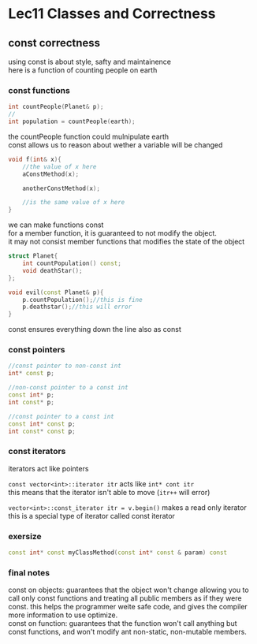 # Lec11 Classes and Correctness
## const correctness
using const is about style, safty and maintainence  
here is a function of counting people on earth
### const functions
```cpp
int countPeople(Planet& p);
//
int population = countPeople(earth);
```
the countPeople function could mulnipulate earth  
const allows us to reason about wether a variable will be changed 
```cpp
void f(int& x){
    //the value of x here
    aConstMethod(x);

    anotherConstMethod(x);

    //is the same value of x here
}
```
we can make functions const  
for a member function, it is guaranteed to not modify the object.  
it may not consist member functions that modifies the state of the object
```cpp
struct Planet{
    int countPopulation() const;
    void deathStar();
};

void evil(const Planet& p){
    p.countPopulation();//this is fine
    p.deathstar();//this will error
}
```
const ensures everything down the line also as const  
### const pointers
```cpp
//const pointer to non-const int
int* const p;

//non-const pointer to a const int
const int* p;
int const* p; 

//const pointer to a const int
const int* const p;
int const* const p;
```
### const iterators
iterators act like pointers  

`const vector<int>::iterator itr` acts like `int* cont itr `  
this means that the iterator isn't able to move (`itr++` will error)  

`vector<int>::const_iterator itr = v.begin()` makes a read only iterator  
this is a special type of iterator called const iterator
### exersize
```cpp
const int* const myClassMethod(const int* const & param) const
```
### final notes
const on objects: guarantees that the object won't change allowing you to call only const functions and treating all public members as if they were const. this helps the programmer weite safe code, and gives the compiler more information to use optimize.  
const on function: guarantees that the function won't call anything but const functions, and won't modify ant non-static, non-mutable members. 